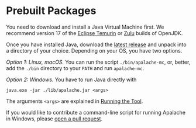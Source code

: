 # Prebuilt Packages

You need to download and install a Java Virtual Machine first. 
We recommend version 17 of the [Eclipse Temurin][] or [Zulu][] builds of OpenJDK.

Once you have installed Java, download the [latest
release](https://github.com/informalsystems/apalache/releases) and unpack into
a directory of your choice. Depending on your OS, you have two options.

*Option 1: Linux, macOS.* You can run the script `./bin/apalache-mc`, or,
better, add the `./bin` directory to your `PATH` and run `apalache-mc`.

*Option 2: Windows.* You have to run Java directly with

  ```
  java.exe -jar ./lib/apalache.jar <args>
  ```

  The arguments `<args>` are explained in [Running the Tool](../running.md).

If you would like to contribute a command-line script for running Apalache in
Windows, please [open a pull
request](https://github.com/informalsystems/apalache/blob/main/CONTRIBUTING.md#making-a-pull-request).

[Eclipse Temurin]: https://adoptium.net/
[Zulu]: https://www.azul.com/downloads/?version=java-17-lts&package=jdk#download-openjdk
